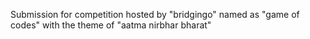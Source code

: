 Submission for competition hosted by "bridgingo" named as "game of codes" with the theme of "aatma nirbhar bharat"
